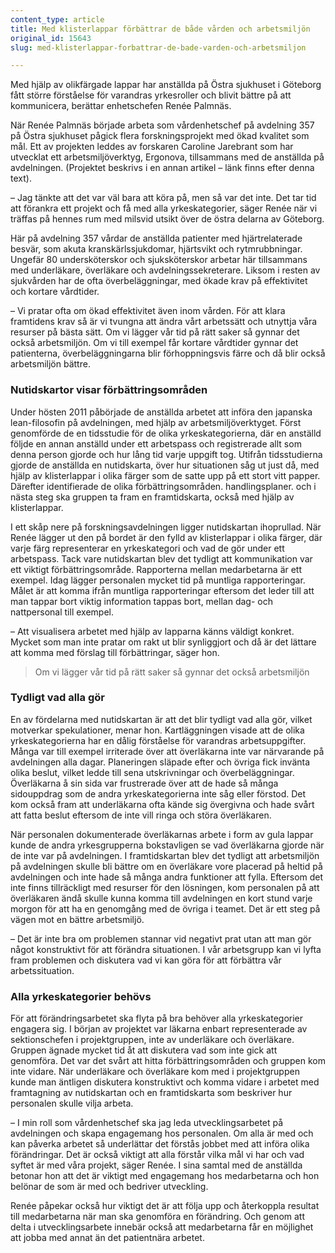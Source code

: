 ```yaml
---
content_type: article
title: Med klisterlappar förbättrar de både vården och arbetsmiljön
original_id: 15643
slug: med-klisterlappar-forbattrar-de-bade-varden-och-arbetsmiljon

---
```


Med hjälp av olikfärgade lappar har anställda på Östra sjukhuset i Göteborg fått större förståelse för varandras yrkesroller och blivit bättre på att kommunicera, berättar enhetschefen Renée Palmnäs.

När Renée Palmnäs började arbeta som vårdenhetschef på avdelning 357 på Östra sjukhuset pågick flera forskningsprojekt med ökad kvalitet som mål. Ett av projekten leddes av forskaren Caroline Jarebrant som har utvecklat ett arbetsmiljöverktyg, Ergonova, tillsammans med de anställda på avdelningen. (Projektet beskrivs i en annan artikel – länk finns efter denna text).

– Jag tänkte att det var väl bara att köra på, men så var det inte. Det tar tid att förankra ett projekt och få med alla yrkeskategorier, säger Renée när vi träffas på hennes rum med milsvid utsikt över de östra delarna av Göteborg.

Här på avdelning 357 vårdar de anställda patienter med hjärtrelaterade besvär, som akuta kranskärlssjukdomar, hjärtsvikt och rytmrubbningar. Ungefär 80 undersköterskor och sjuksköterskor arbetar här tillsammans med underläkare, överläkare och avdelningssekreterare. Liksom i resten av sjukvården har de ofta överbeläggningar, med ökade krav på effektivitet och kortare vårdtider.

– Vi pratar ofta om ökad effektivitet även inom vården. För att klara framtidens krav så är vi tvungna att ändra vårt arbetssätt och utnyttja våra resurser på bästa sätt. Om vi lägger vår tid på rätt saker så gynnar det också arbetsmiljön. Om vi till exempel får kortare vårdtider gynnar det patienterna, överbeläggningarna blir förhoppningsvis färre och då blir också arbetsmiljön bättre.

### Nutidskartor visar förbättringsområden

Under hösten 2011 påbörjade de anställda arbetet att införa den japanska lean-filosofin på avdelningen, med hjälp av arbetsmiljöverktyget. Först genomförde de en tidsstudie för de olika yrkeskategorierna, där en anställd följde en annan anställd under ett arbetspass och registrerade allt som denna person gjorde och hur lång tid varje uppgift tog. Utifrån tidsstudierna gjorde de anställda en nutidskarta, över hur situationen såg ut just då, med hjälp av klisterlappar i olika färger som de satte upp på ett stort vitt papper. Därefter identifierade de olika förbättringsområden. handlingsplaner. och i nästa steg ska gruppen ta fram en framtidskarta, också med hjälp av klisterlappar.

I ett skåp nere på forskningsavdelningen ligger nutidskartan ihoprullad. När Renée lägger ut den på bordet är den fylld av klisterlappar i olika färger, där varje färg representerar en yrkeskategori och vad de gör under ett arbetspass. Tack vare nutidskartan blev det tydligt att kommunikation var ett viktigt förbättringsområde. Rapporterna mellan medarbetarna är ett exempel. Idag lägger personalen mycket tid på muntliga rapporteringar. Målet är att komma ifrån muntliga rapporteringar eftersom det leder till att man tappar bort viktig information tappas bort, mellan dag- och nattpersonal till exempel.

– Att visualisera arbetet med hjälp av lapparna känns väldigt konkret. Mycket som man inte pratar om rakt ut blir synliggjort och då är det lättare att komma med förslag till förbättringar, säger hon.

> Om vi lägger vår tid på rätt saker så gynnar det också arbetsmiljön

### Tydligt vad alla gör

En av fördelarna med nutidskartan är att det blir tydligt vad alla gör, vilket motverkar spekulationer, menar hon. Kartläggningen visade att de olika yrkeskategorierna har en dålig förståelse för varandras arbetsuppgifter. Många var till exempel irriterade över att överläkarna inte var närvarande på avdelningen alla dagar. Planeringen släpade efter och övriga fick invänta olika beslut, vilket ledde till sena utskrivningar och överbeläggningar. Överläkarna å sin sida var frustrerade över att de hade så många sidouppdrag som de andra yrkeskategorierna inte såg eller förstod. Det kom också fram att underläkarna ofta kände sig övergivna och hade svårt att fatta beslut eftersom de inte vill ringa och störa överläkaren.

När personalen dokumenterade överläkarnas arbete i form av gula lappar kunde de andra yrkesgrupperna bokstavligen se vad överläkarna gjorde när de inte var på avdelningen. I framtidskartan blev det tydligt att arbetsmiljön på avdelningen skulle bli bättre om en överläkare vore placerad på heltid på avdelningen och inte hade så många andra funktioner att fylla. Eftersom det inte finns tillräckligt med resurser för den lösningen, kom personalen på att överläkaren ändå skulle kunna komma till avdelningen en kort stund varje morgon för att ha en genomgång med de övriga i teamet. Det är ett steg på vägen mot en bättre arbetsmiljö.

– Det är inte bra om problemen stannar vid negativt prat utan att man gör något konstruktivt för att förändra situationen. I vår arbetsgrupp kan vi lyfta fram problemen och diskutera vad vi kan göra för att förbättra vår arbetssituation.

### Alla yrkeskategorier behövs

För att förändringsarbetet ska flyta på bra behöver alla yrkeskategorier engagera sig. I början av projektet var läkarna enbart representerade av sektionschefen i projektgruppen, inte av underläkare och överläkare. Gruppen ägnade mycket tid åt att diskutera vad som inte gick att genomföra. Det var det svårt att hitta förbättringsområden och gruppen kom inte vidare. När underläkare och överläkare kom med i projektgruppen kunde man äntligen diskutera konstruktivt och komma vidare i arbetet med framtagning av nutidskartan och en framtidskarta som beskriver hur personalen skulle vilja arbeta.

– I min roll som vårdenhetschef ska jag leda utvecklingsarbetet på avdelningen och skapa engagemang hos personalen. Om alla är med och kan påverka arbetet så underlättar det förstås jobbet med att införa olika förändringar. Det är också viktigt att alla förstår vilka mål vi har och vad syftet är med våra projekt, säger Renée. I sina samtal med de anställda betonar hon att det är viktigt med engagemang hos medarbetarna och hon belönar de som är med och bedriver utveckling.

Renée påpekar också hur viktigt det är att följa upp och återkoppla resultat till medarbetarna när man ska genomföra en förändring. Och genom att delta i utvecklingsarbete innebär också att medarbetarna får en möjlighet att jobba med annat än det patientnära arbetet.

